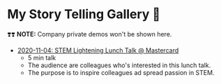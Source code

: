 # My Story Telling Gallery 🌺

❣️❣️ <b>NOTE:</b> Company private demos won't be shown here.

* [2020-11-04: STEM Lightening Lunch Talk @ Mastercard][1]
  * 5 min talk
  * The audience are colleagues who's interested in this lunch talk. 
  * The purpose is to inspire colleagues ad spread passion in STEM.
  
[1]:https://github.com/hanhanwu/Hanhan_Applied_DataScience/blob/master/story_telling/demo_20201104.pdf
